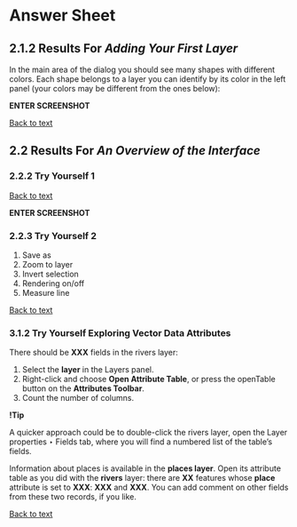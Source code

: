 # Answer Sheet
## 2.1.2 Results For _Adding Your First Layer_
In the main area of the dialog you should see many shapes with different colors. Each shape belongs to a layer you can identify by its color in the left panel (your colors may be different from the ones below):

**ENTER SCREENSHOT**

[Back to text](https://github.com/Toletum-Network/AutumnSchool_2020/blob/master/Training_Manual/Module_The_Interface.md#212--try-yourself)
## 2.2 Results For _An Overview of the Interface_
### 2.2.2 Try Yourself 1

[Back to text](https://github.com/Toletum-Network/AutumnSchool_2020/blob/master/Training_Manual/Module_The_Interface.md#222---try-yourself-1)

**ENTER SCREENSHOT**

### 2.2.3 Try Yourself 2
1. Save as
2. Zoom to layer
3. Invert selection
4. Rendering on/off
5. Measure line

[Back to text](https://github.com/Toletum-Network/AutumnSchool_2020/blob/master/Training_Manual/Module_The_Interface.md#223---try-yourself-2)

### 3.1.2 Try Yourself Exploring Vector Data Attributes
There should be **XXX** fields in the rivers layer:

1. Select the **layer** in the Layers panel.
2. Right-click and choose **Open Attribute Table**, or press the openTable button on the **Attributes Toolbar**.
3. Count the number of columns.

**!Tip**

A quicker approach could be to double-click the rivers layer, open the Layer properties ‣ Fields tab, where you will find a numbered list of the table’s fields.

Information about places is available in the **places layer**. Open its attribute table as you did with the **rivers** layer: there are **XX** features whose **place** attribute is set to **XXX**: **XXX** and **XXX**. You can add comment on other fields from these two records, if you like.

[Back to text](https://github.com/Toletum-Network/AutumnSchool_2020/blob/master/Training_Manual/3.%20Module:_Creating_a_Basic_Map.md#312--try-yourself-exploring-vector-data-attributes)
